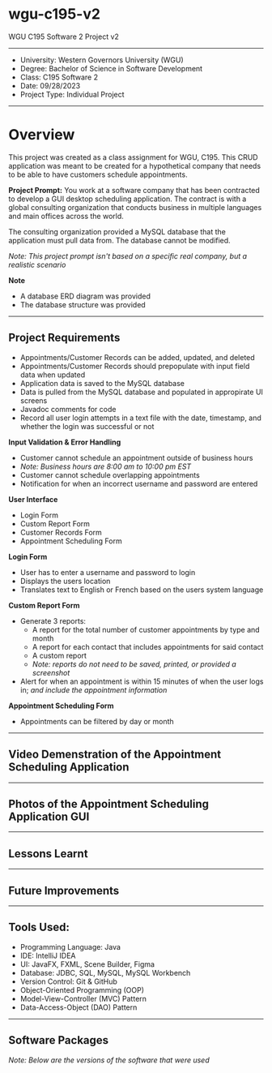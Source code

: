 # wgu-c195-v2
WGU C195 Software 2 Project v2

---

* University: Western Governors University (WGU)
* Degree: Bachelor of Science in Software Development
* Class: C195 Software 2
* Date: 09/28/2023
* Project Type: Individual Project

---

# Overview

This project was created as a class assignment for WGU, C195. This CRUD application was meant to be created for a hypothetical company that needs to be able to have customers schedule appointments.

**Project Prompt:** You work at a software company that has been contracted to develop a GUI desktop scheduling application. The contract is with a global consulting organization that conducts
business in multiple languages and main offices across the world. 

The consulting organization provided a MySQL database that the application must pull data from. The database cannot be modified.

*Note: This project prompt isn't based on a specific real company, but a realistic scenario*

**Note**
* A database ERD diagram was provided
* The database structure was provided

---

## Project Requirements

* Appointments/Customer Records can be added, updated, and deleted
* Appointments/Customer Records should prepopulate with input field data when updated
* Application data is saved to the MySQL database
* Data is pulled from the MySQL database and populated in appropirate UI screens
* Javadoc comments for code
* Record all user login attempts in a text file with the date, timestamp, and whether the login was successful or not

**Input Validation & Error Handling**
* Customer cannot schedule an appointment outside of business hours
 * *Note: Business hours are 8:00 am to 10:00 pm EST*
* Customer cannot schedule overlapping appointments
* Notification for when an incorrect username and password are entered

**User Interface**
* Login Form
* Custom Report Form
* Customer Records Form
* Appointment Scheduling Form

**Login Form**
* User has to enter a username and password to login
* Displays the users location
* Translates text to English or French based on the users system language

**Custom Report Form**
* Generate 3 reports:
  * A report for the total number of customer appointments by type and month
  * A report for each contact that includes appointments for said contact
  * A custom report
  * *Note: reports do not need to be saved, printed, or provided a screenshot*
* Alert for when an appointment is within 15 minutes of when the user logs in; *and include the appointment information*

**Appointment Scheduling Form**
* Appointments can be filtered by day or month

---

## Video Demenstration of the Appointment Scheduling Application

---

## Photos of the Appointment Scheduling Application GUI


---

## Lessons Learnt

---

## Future Improvements

---
## Tools Used:

* Programming Language: Java
* IDE: IntelliJ IDEA
* UI: JavaFX, FXML, Scene Builder, Figma
* Database: JDBC, SQL, MySQL, MySQL Workbench
* Version Control: Git & GitHub
* Object-Oriented Programming (OOP)
* Model-View-Controller (MVC) Pattern 
* Data-Access-Object (DAO) Pattern 

---

## Software Packages

*Note: Below are the versions of the software that were used*
